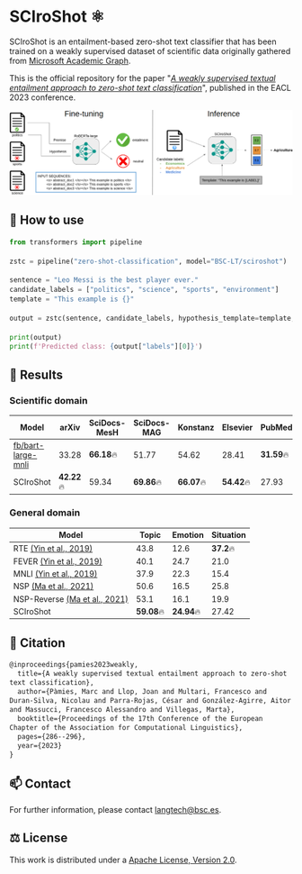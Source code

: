 # SCIroShot ⚛️

SCIroShot is an entailment-based zero-shot text classifier that has been trained on a weakly supervised dataset of scientific data originally gathered from [Microsoft Academic Graph](https://www.microsoft.com/en-us/research/project/microsoft-academic-graph/).

This is the official repository for the paper "[*A weakly supervised textual entailment approach to zero-shot text classification*](https://aclanthology.org/2023.eacl-main.22.pdf)", published in the EACL 2023 conference.

![Figure 1](figures/figure1.png)

## 📖 How to use
```python
from transformers import pipeline

zstc = pipeline("zero-shot-classification", model="BSC-LT/sciroshot")

sentence = "Leo Messi is the best player ever."
candidate_labels = ["politics", "science", "sports", "environment"]
template = "This example is {}"

output = zstc(sentence, candidate_labels, hypothesis_template=template, multi_label=False)

print(output)
print(f'Predicted class: {output["labels"][0]}')
```


## 📝 Results

### Scientific domain

| Model | arXiv | SciDocs-MesH | SciDocs-MAG | Konstanz | Elsevier | PubMed |
|-------|-------|--------------|-------------|----------|----------|--------|
| [fb/bart-large-mnli](https://huggingface.co/facebook/bart-large-mnli) | 33.28 | **66.18**🔥 | 51.77 | 54.62 | 28.41 | **31.59**🔥 |
| SCIroShot | **42.22**🔥 | 59.34 | **69.86**🔥 | **66.07**🔥 | **54.42**🔥 | 27.93 |

### General domain
| Model | Topic | Emotion | Situation |
|-------|-------|---------|-----------|
| RTE [(Yin et al., 2019)](https://arxiv.org/pdf/1909.00161.pdf) | 43.8 | 12.6 | **37.2**🔥 |
| FEVER [(Yin et al., 2019)](https://arxiv.org/pdf/1909.00161.pdf) | 40.1 | 24.7 | 21.0 |
| MNLI [(Yin et al., 2019)](https://arxiv.org/pdf/1909.00161.pdf) | 37.9 | 22.3 | 15.4 |
| NSP [(Ma et al., 2021)](https://aclanthology.org/2021.acl-short.99.pdf) | 50.6 | 16.5 | 25.8 |
| NSP-Reverse [(Ma et al., 2021)](https://aclanthology.org/2021.acl-short.99.pdf) | 53.1 | 16.1 | 19.9 |
| SCIroShot | **59.08**🔥 | **24.94**🔥 | 27.42

## 📣 Citation
```
@inproceedings{pamies2023weakly,
  title={A weakly supervised textual entailment approach to zero-shot text classification},
  author={Pàmies, Marc and Llop, Joan and Multari, Francesco and Duran-Silva, Nicolau and Parra-Rojas, César and González-Agirre, Aitor and Massucci, Francesco Alessandro and Villegas, Marta},
  booktitle={Proceedings of the 17th Conference of the European Chapter of the Association for Computational Linguistics},
  pages={286--296},
  year={2023}
}
```

## 📫 Contact

For further information, please contact <langtech@bsc.es>.

## ⚖️ License

This work is distributed under a [Apache License, Version 2.0](https://www.apache.org/licenses/LICENSE-2.0).
